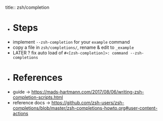 title:: zsh/completion

- # Steps
- implement `--zsh-completion` for your `example` command
- copy a file in `zsh/completions/`, rename & edit to `_example`
- LATER ? fix auto load of `#<[zsh-completion]>: command --zsh-completions`
- # References
- guide -> https://mads-hartmann.com/2017/08/06/writing-zsh-completion-scripts.html
- reference docs -> https://github.com/zsh-users/zsh-completions/blob/master/zsh-completions-howto.org#user-content-actions